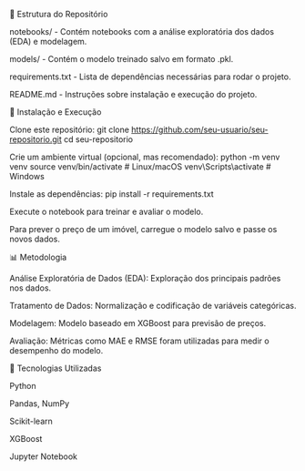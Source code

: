 📂 Estrutura do Repositório

notebooks/ - Contém notebooks com a análise exploratória dos dados (EDA) e modelagem.

models/ - Contém o modelo treinado salvo em formato .pkl.

requirements.txt - Lista de dependências necessárias para rodar o projeto.

README.md - Instruções sobre instalação e execução do projeto.

🚀 Instalação e Execução

Clone este repositório:
git clone https://github.com/seu-usuario/seu-repositorio.git
cd seu-repositorio

Crie um ambiente virtual (opcional, mas recomendado):
python -m venv venv
source venv/bin/activate  # Linux/macOS
venv\Scripts\activate  # Windows

Instale as dependências:
pip install -r requirements.txt

Execute o notebook para treinar e avaliar o modelo.

Para prever o preço de um imóvel, carregue o modelo salvo e passe os novos dados.

📊 Metodologia

Análise Exploratória de Dados (EDA): Exploração dos principais padrões nos dados.

Tratamento de Dados: Normalização e codificação de variáveis categóricas.

Modelagem: Modelo baseado em XGBoost para previsão de preços.

Avaliação: Métricas como MAE e RMSE foram utilizadas para medir o desempenho do modelo.

📌 Tecnologias Utilizadas

Python

Pandas, NumPy

Scikit-learn

XGBoost

Jupyter Notebook
